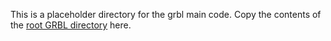 This is a placeholder directory for the grbl main code.
Copy the contents of the [root GRBL directory](../../../GRBL) here.

